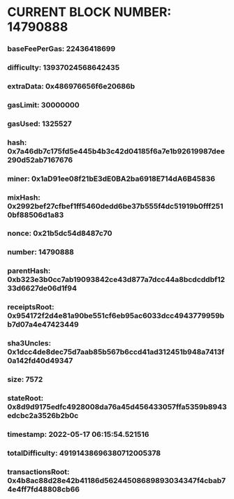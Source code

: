 # CURRENT BLOCK NUMBER: 14790888

### baseFeePerGas: 22436418699
### difficulty: 13937024568642435
### extraData: 0x486976656f6e20686b
### gasLimit: 30000000
### gasUsed: 1325527
### hash: 0x7a46db7c175fd5e445b4b3c42d04185f6a7e1b92619987dee290d52ab7167676
### miner: 0x1aD91ee08f21bE3dE0BA2ba6918E714dA6B45836
### mixHash: 0x2992bef27cfbef1ff5460dedd6be37b555f4dc51919b0fff2510bf88506d1a83
### nonce: 0x21b5dc54d8487c70
### number: 14790888
### parentHash: 0xb323e3b0cc7ab19093842ce43d877a7dcc44a8bcdcddbf1233d6627de06d1f94
### receiptsRoot: 0x954172f2d4e81a90be551cf6eb95ac6033dcc4943779959bb7d07a4e47423449
### sha3Uncles: 0x1dcc4de8dec75d7aab85b567b6ccd41ad312451b948a7413f0a142fd40d49347
### size: 7572
### stateRoot: 0x8d9d9175edfc4928008da76a45d456433057ffa5359b8943edcbc2a3526b2b0c
### timestamp: 2022-05-17 06:15:54.521516
### totalDifficulty: 49191438696380712005378
### transactionsRoot: 0x4b8ac88d28e42b41186d56244508689893034347f4cbab74e4ff7fd48808cb66
